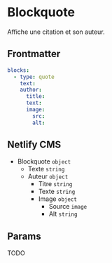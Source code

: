 # Blockquote

Affiche une citation et son auteur.

## Frontmatter
```yml
blocks:
  - type: quote
    text:
    author:
      title:
      text:
      image:
        src:
        alt:
```

## Netlify CMS
- Blockquote `object`
  - Texte `string`
  - Auteur `object`
    - Titre `string`
    - Texte `string`
    - Image `object`
      - Source `image`
      - Alt `string`

## Params

TODO
